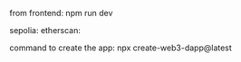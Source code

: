 from frontend:
npm run dev

sepolia:
etherscan:

command to create the app:
npx create-web3-dapp@latest
